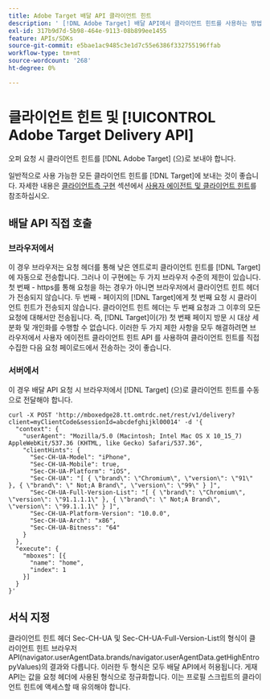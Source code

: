 ```yaml
---
title: Adobe Target 배달 API 클라이언트 힌트
description: ' [!DNL Adobe Target] 배달 API에서 클라이언트 힌트를 사용하는 방법은 무엇입니까?'
exl-id: 317b9d7d-5b98-464e-9113-08b899ee1455
feature: APIs/SDKs
source-git-commit: e5bae1ac9485c3e1d7c55e6386f332755196ffab
workflow-type: tm+mt
source-wordcount: '268'
ht-degree: 0%

---
```


# 클라이언트 힌트 및 [!UICONTROL Adobe Target Delivery API]

오퍼 요청 시 클라이언트 힌트를 [!DNL Adobe Target] (으)로 보내야 합니다.

일반적으로 사용 가능한 모든 클라이언트 힌트를 [!DNL Target]에 보내는 것이 좋습니다. 자세한 내용은 [클라이언트측 구현](../../implement/client-side/overview.md) 섹션에서 [사용자 에이전트 및 클라이언트 힌트](/help/dev/implement/client-side/atjs/user-agent-and-client-hints.md)를 참조하십시오.

## 배달 API 직접 호출

### 브라우저에서

이 경우 브라우저는 요청 헤더를 통해 낮은 엔트로피 클라이언트 힌트를 [!DNL Target]에 자동으로 전송합니다. 그러나 이 구현에는 두 가지 브라우저 수준의 제한이 있습니다. 첫 번째 - https를 통해 요청을 하는 경우가 아니면 브라우저에서 클라이언트 힌트 헤더가 전송되지 않습니다. 두 번째 - 페이지의 [!DNL Target]에게 첫 번째 요청 시 클라이언트 힌트가 전송되지 않습니다. 클라이언트 힌트 헤더는 두 번째 요청과 그 이후의 모든 요청에 대해서만 전송됩니다. 즉, [!DNL Target]이(가) 첫 번째 페이지 방문 시 대상 세분화 및 개인화를 수행할 수 없습니다. 이러한 두 가지 제한 사항을 모두 해결하려면 브라우저에서 사용자 에이전트 클라이언트 힌트 API 를 사용하여 클라이언트 힌트를 직접 수집한 다음 요청 페이로드에서 전송하는 것이 좋습니다.

### 서버에서

이 경우 배달 API 요청 시 브라우저에서 [!DNL Target] (으)로 클라이언트 힌트를 수동으로 전달해야 합니다.

```
curl -X POST 'http://mboxedge28.tt.omtrdc.net/rest/v1/delivery?client=myClientCode&sessionId=abcdefghijkl00014' -d '{
  "context": {
    "userAgent": "Mozilla/5.0 (Macintosh; Intel Mac OS X 10_15_7) AppleWebKit/537.36 (KHTML, like Gecko) Safari/537.36",
    "clientHints": {
      "Sec-CH-UA-Model": "iPhone",
      "Sec-CH-UA-Mobile": true,
      "Sec-CH-UA-Platform": "iOS",
      "Sec-CH-UA": "[ { \"brand\": \"Chromium\", \"version\": \"91\" }, { \"brand\": \" Not;A Brand\", \"version\": \"99\" } ]",
      "Sec-CH-UA-Full-Version-List": "[ { \"brand\": \"Chromium\", \"version\": \"91.1.1.1\" }, { \"brand\": \" Not;A Brand\", \"version\": \"99.1.1.1\" } ]",
      "Sec-CH-UA-Platform-Version": "10.0.0",
      "Sec-CH-UA-Arch": "x86",
      "Sec-CH-UA-Bitness": "64"
    }
  },
  "execute": {
    "mboxes": [{
      "name": "home",
      "index": 1
    }]
  }
}'
```

## 서식 지정

클라이언트 힌트 헤더 Sec-CH-UA 및 Sec-CH-UA-Full-Version-List의 형식이 클라이언트 힌트 브라우저 API(navigator.userAgentData.brands/navigator.userAgentData.getHighEntropyValues)의 결과와 다릅니다. 이러한 두 형식은 모두 배달 API에서 허용됩니다. 게재 API는 값을 요청 헤더에 사용된 형식으로 정규화합니다. 이는 프로필 스크립트의 클라이언트 힌트에 액세스할 때 유의해야 합니다.
